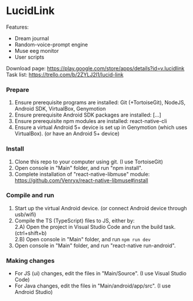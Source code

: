 # LucidLink
Features:
* Dream journal
* Random-voice-prompt engine
* Muse eeg monitor
* User scripts

Download page: https://play.google.com/store/apps/details?id=v.lucidlink  
Task list: https://trello.com/b/2ZYLJ2l1/lucid-link

### Prepare

1) Ensure prerequisite programs are installed: Git (+TortoiseGit), NodeJS, Android SDK, VirtualBox, Genymotion  
2) Ensure prerequisite Android SDK packages are installed: [...]  
3) Ensure prerequisite npm modules are installed: react-native-cli  
4) Ensure a virtual Android 5+ device is set up in Genymotion (which uses VirtualBox). (or have an Android 5+ device)  

### Install

1) Clone this repo to your computer using git. (I use TortoiseGit)  
2) Open console in "Main" folder, and run "npm install".  
3) Complete installation of "react-native-libmuse" module: https://github.com/Venryx/react-native-libmuse#install  

### Compile and run

1) Start up the virtual Android device. (or connect Android device through usb/wifi)  
2) Compile the TS (TypeScript) files to JS, either by:  
2.A) Open the project in Visual Studio Code and run the build task. (ctrl+shift+b)  
2.B) Open console in "Main" folder, and run ```npm run dev```  
3) Open console in "Main" folder, and run "react-native run-android".  

### Making changes

* For JS (ui) changes, edit the files in "Main/Source". (I use Visual Studio Code)  
* For Java changes, edit the files in "Main/android/app/src". (I use Android Studio)  